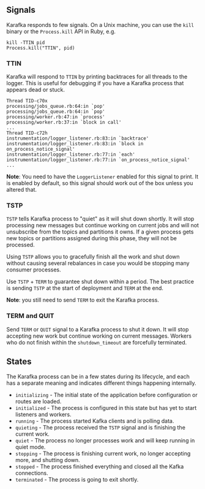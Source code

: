 ## Signals

Karafka responds to few signals. On a Unix machine, you can use the `kill` binary or the `Process.kill` API in Ruby, e.g.

```
kill -TTIN pid
Process.kill("TTIN", pid)
```

### TTIN

Karafka will respond to `TTIN` by printing backtraces for all threads to the logger.  This is useful for debugging if you have a Karafka process that appears dead or stuck.

```
Thread TID-c70x
processing/jobs_queue.rb:64:in `pop'
processing/jobs_queue.rb:64:in `pop'
processing/worker.rb:47:in `process'
processing/worker.rb:37:in `block in call'
...
Thread TID-c72h
instrumentation/logger_listener.rb:83:in `backtrace'
instrumentation/logger_listener.rb:83:in `block in on_process_notice_signal'
instrumentation/logger_listener.rb:77:in `each'
instrumentation/logger_listener.rb:77:in `on_process_notice_signal'
...
```

**Note**: You need to have the `LoggerListener` enabled for this signal to print. It is enabled by default, so this signal should work out of the box unless you altered that.

### TSTP

`TSTP` tells Karafka process to "quiet" as it will shut down shortly. It will stop processing new messages but continue working on current jobs and will not unsubscribe from the topics and partitions it owns. If a given process gets new topics or partitions assigned during this phase, they will not be processed.

Using `TSTP` allows you to gracefully finish all the work and shut down without causing several rebalances in case you would be stopping many consumer processes.

Use `TSTP` + `TERM` to guarantee shut down within a period. The best practice is sending `TSTP` at the start of deployment and `TERM` at the end.

**Note**: you still need to send `TERM` to exit the Karafka process.

### TERM and QUIT

Send `TERM` or `QUIT` signal to a Karafka process to shut it down. It will stop accepting new work but continue working on current messages.  Workers who do not finish within the `shutdown_timeout` are forcefully terminated.

## States

The Karafka process can be in a few states during its lifecycle, and each has a separate meaning and indicates different things happening internally.

- `initializing` - The initial state of the application before configuration or routes are loaded.
- `initialized` - The process is configured in this state but has yet to start listeners and workers.
- `running` - The process started Kafka clients and is polling data.
- `quieting` - The process received the `TSTP` signal and is finishing the current work.
- `quiet` - The process no longer processes work and will keep running in quiet mode. 
- `stopping` - The process is finishing current work, no longer accepting more, and shutting down.
- `stopped` - The process finished everything and closed all the Kafka connections.
- `terminated` - The process is going to exit shortly.
